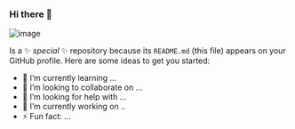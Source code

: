 ### Hi there 👋

![image](https://github.com/JeanPierreSV/JeanPierreSV/assets/80585738/f1b78aad-f0b8-44b0-94f2-540d2f2c25b9)


Is a ✨ _special_ ✨ repository because its `README.md` (this file) appears on your GitHub profile.
Here are some ideas to get you started:



- 🌱 I’m currently learning ...
- 👯 I’m looking to collaborate on ...
- 🤔 I’m looking for help with ...
- 🔭 I’m currently working on ..
- ⚡ Fun fact: ...
